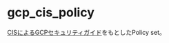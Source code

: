# gcp_cis_policy

[CISによるGCPセキュリティガイド](https://www.cisecurity.org/benchmark/google_cloud_computing_platform/)をもとしたPolicy set。
